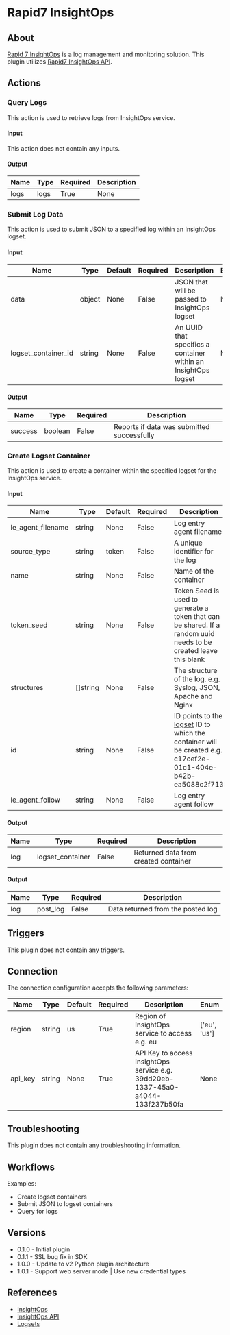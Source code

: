
# Rapid7 InsightOps

## About

[Rapid 7 InsightOps](https://insightops.help.rapid7.com/docs) is a log management and monitoring solution.
This plugin utilizes [Rapid7 InsightOps API](https://insightops.help.rapid7.com/docs).

## Actions

### Query Logs

This action is used to retrieve logs from InsightOps service.

#### Input

This action does not contain any inputs.

#### Output

|Name|Type|Required|Description|
|----|----|--------|-----------|
|logs|logs|True|None|

### Submit Log Data

This action is used to submit JSON to a specified log within an InsightOps logset.

#### Input

|Name|Type|Default|Required|Description|Enum|
|----|----|-------|--------|-----------|----|
|data|object|None|False|JSON that will be passed to InsightOps logset|None|
|logset_container_id|string|None|False|An UUID that specifics a container within an InsightOps logset|None|

#### Output

|Name|Type|Required|Description|
|----|----|--------|-----------|
|success|boolean|False|Reports if data was submitted successfully|

### Create Logset Container

This action is used to create a container within the specified logset for the InsightOps service.

#### Input

|Name|Type|Default|Required|Description|Enum|
|----|----|-------|--------|-----------|----|
|le_agent_filename|string|None|False|Log entry agent filename|None|
|source_type|string|token|False|A unique identifier for the log|None|
|name|string|None|False|Name of the container|None|
|token_seed|string|None|False|Token Seed is used to generate a token that can be shared. If a random uuid needs to be created leave this blank|None|
|structures|[]string|None|False|The structure of the log. e.g. Syslog, JSON, Apache and Nginx|None|
|id|string|None|False|ID points to the [logset](https://insightops.help.rapid7.com/docs/using-log-search) ID to which the container will be created e.g. c17cef2e-01c1-404e-b42b-ea5088c2f713|None|
|le_agent_follow|string|None|False|Log entry agent follow|None|

#### Output

|Name|Type|Required|Description|
|----|----|--------|-----------|
|log|logset_container|False|Returned data from created container|

#### Output

|Name|Type|Required|Description|
|----|----|--------|-----------|
|log|post_log|False|Data returned from the posted log|

## Triggers

This plugin does not contain any triggers.

## Connection

The connection configuration accepts the following parameters:

|Name|Type|Default|Required|Description|Enum|
|----|----|-------|--------|-----------|----|
|region|string|us|True|Region of InsightOps service to access e.g. eu|['eu', 'us']|
|api_key|string|None|True|API Key to access InsightOps service e.g. 39dd20eb-1337-45a0-a4044-133f237b50fa|None|

## Troubleshooting

This plugin does not contain any troubleshooting information.

## Workflows

Examples:

* Create logset containers
* Submit JSON to logset containers
* Query for logs

## Versions

* 0.1.0 - Initial plugin
* 0.1.1 - SSL bug fix in SDK
* 1.0.0 - Update to v2 Python plugin architecture
* 1.0.1 - Support web server mode | Use new credential types

## References

* [InsightOps](https://www.rapid7.com/products/insightops/m)
* [InsightOps API](https://insightops.help.rapid7.com/docs)
* [Logsets](https://insightops.help.rapid7.com/docs/using-log-search)
